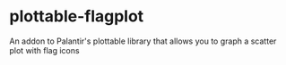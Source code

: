 plottable-flagplot
==================

An addon to Palantir's plottable library that allows you to graph a scatter plot with flag icons
